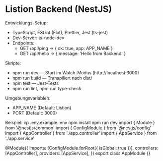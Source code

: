 # Listion Backend (NestJS)

Entwicklungs-Setup:
- TypeScript, ESLint (Flat), Prettier, Jest (ts-jest)
- Dev-Server: ts-node-dev
- Endpoints:
  - GET /api/ping -> { ok: true, app: APP_NAME }
  - GET /api/hello -> { message: 'Hello from Backend' }

Skripte:
- npm run dev — Start im Watch-Modus (http://localhost:3000)
- npm run build — Transpiliert nach dist/
- npm test — Jest-Tests
- npm run lint, npm run type-check

Umgebungsvariablen:
- APP_NAME (Default: Listion)
- PORT (Default: 3000)

Beispiel:
cp .env.example .env
npm install
npm run dev
import { Module } from '@nestjs/common'
import { ConfigModule } from '@nestjs/config'
import { AppController } from './app.controller'
import { AppService } from './app.service'

@Module({
  imports: [ConfigModule.forRoot({ isGlobal: true })],
  controllers: [AppController],
  providers: [AppService],
})
export class AppModule {}

